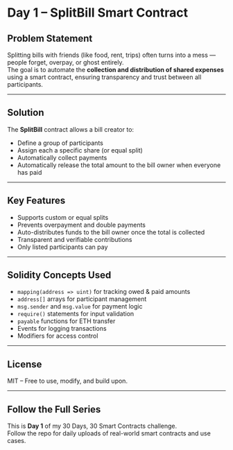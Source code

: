 # Day 1 – SplitBill Smart Contract

## Problem Statement

Splitting bills with friends (like food, rent, trips) often turns into a mess — people forget, overpay, or ghost entirely.  
The goal is to automate the **collection and distribution of shared expenses** using a smart contract, ensuring transparency and trust between all participants.

---

## Solution

The **SplitBill** contract allows a bill creator to:
- Define a group of participants
- Assign each a specific share (or equal split)
- Automatically collect payments
- Automatically release the total amount to the bill owner when everyone has paid

---

## Key Features

- Supports custom or equal splits  
- Prevents overpayment and double payments  
- Auto-distributes funds to the bill owner once the total is collected  
- Transparent and verifiable contributions  
- Only listed participants can pay

---

## Solidity Concepts Used

- `mapping(address => uint)` for tracking owed & paid amounts  
- `address[]` arrays for participant management  
- `msg.sender` and `msg.value` for payment logic  
- `require()` statements for input validation  
- `payable` functions for ETH transfer  
- Events for logging transactions  
- Modifiers for access control

---

## License

MIT – Free to use, modify, and build upon.

---

## Follow the Full Series

This is **Day 1** of my 30 Days, 30 Smart Contracts challenge.  
Follow the repo for daily uploads of real-world smart contracts and use cases.
